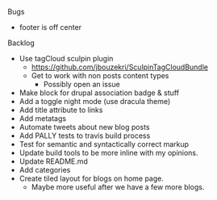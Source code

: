 Bugs
* footer is off center

Backlog
* Use tagCloud sculpin plugin
  * https://github.com/jbouzekri/SculpinTagCloudBundle
  * Get to work with non posts content types
    * Possibly open an issue
* Make block for drupal association badge & stuff
* Add a toggle night mode (use dracula theme)
* Add title attribute to links
* Add metatags
* Automate tweets about new blog posts
* Add PALLY tests to travis build process
* Test for semantic and syntactically correct markup
* Update build tools to be more inline with my opinions.
* Update README.md
* Add categories
* Create tiled layout for blogs on home page.
  * Maybe more useful after we have a few more blogs.